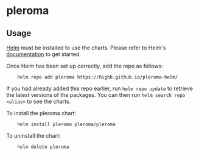 # pleroma

## Usage

[Helm](https://helm.sh) must be installed to use the charts.  Please refer to
Helm's [documentation](https://helm.sh/docs) to get started.

Once Helm has been set up correctly, add the repo as follows:
```
    helm repo add pleroma https://highb.github.io/pleroma-helm/ 
```

If you had already added this repo earlier, run `helm repo update` to retrieve
the latest versions of the packages.  You can then run `helm search repo
<alias>` to see the charts.

To install the pleroma chart:
```
    helm install pleroma pleroma/pleroma
``````

To uninstall the chart:
```
    helm delete pleroma
```
